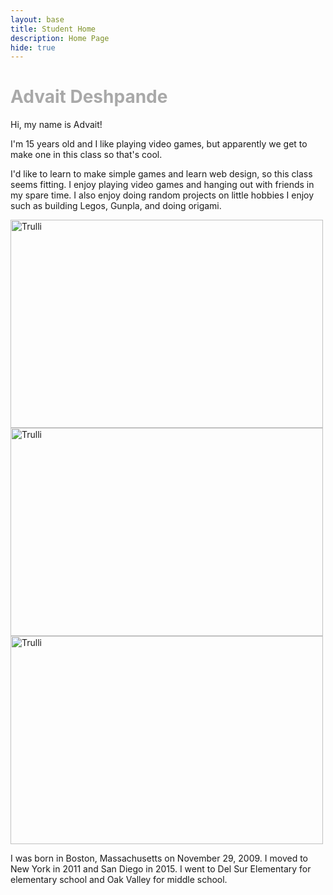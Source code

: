 ```yaml
---
layout: base
title: Student Home 
description: Home Page
hide: true
---
```

<h1 style="color:DarkGrey">Advait Deshpande</h1>
Hi, my name is Advait!

<p>I'm 15 years old and I like playing video games, but apparently we get to make one in this class so that's cool.

  I'd like to learn to make simple games and learn web design, so this class seems fitting. I enjoy playing video games and hanging out with friends in my spare time. I also enjoy doing random projects on little hobbies I enjoy such as building Legos, Gunpla, and doing origami.<p>
<img src="https://www.lego.com/cdn/cs/set/assets/blt17452f7f0b4a4d08/71799.png" alt="Trulli" width="500" height="333">
<img src="https://m.media-amazon.com/images/I/71nPfFiOp2L._AC_UF894,1000_QL80_.jpg" alt="Trulli" width="500" height="333">
<img src="https://static.wikia.nocookie.net/origami/images/5/54/Origami-ancient-dragon.jpg/revision/latest?cb=20180831020227" alt="Trulli" width="500" height="333">

<p>I was born in Boston, Massachusetts on November 29, 2009. I moved to New York in 2011 and San Diego in 2015. I went to Del Sur Elementary for elementary school and Oak Valley for middle school. <p>
